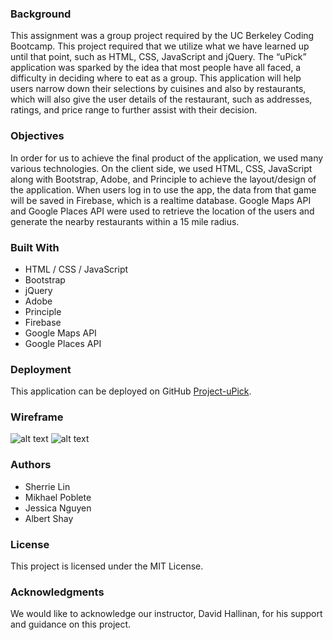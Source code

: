 ### Background

This assignment was a group project required by the UC Berkeley Coding Bootcamp. This project required that we utilize what we have learned up until that point, such as HTML, CSS, JavaScript and jQuery. The “uPick” application was sparked by the idea that most people have all faced, a difficulty in deciding where to eat as a group. This application will help users narrow down their selections by cuisines and also by restaurants, which will also give the user details of the restaurant, such as addresses, ratings, and price range to further assist with their decision.

### Objectives
In order for us to achieve the final product of the application, we used many various technologies. On the client side, we used HTML, CSS, JavaScript along with Bootstrap, Adobe, and Principle to achieve the layout/design of the application. When users log in to use the app, the data from that game will be saved in Firebase, which is a realtime database. Google Maps API and Google Places API were used to retrieve the location of the users and generate the nearby restaurants within a 15 mile radius.

### Built With
- HTML / CSS / JavaScript
- Bootstrap
- jQuery
- Adobe
- Principle
- Firebase
- Google Maps API
- Google Places API

### Deployment
This application can be deployed on GitHub [Project-uPick](https://mpoblete27.github.io/Project-uPick/).

### Wireframe
![alt text](https://github.com/mpoblete27/Project-uPick/blob/javascript_logic/wireframe1.gif)
![alt text](https://github.com/mpoblete27/Project-uPick/blob/javascript_logic/wireframe2.gif)



### Authors
- Sherrie Lin
- Mikhael Poblete
- Jessica Nguyen
- Albert Shay

### License
This project is licensed under the MIT License.

### Acknowledgments
We would like to acknowledge our instructor, David Hallinan, for his support and guidance on this project.


